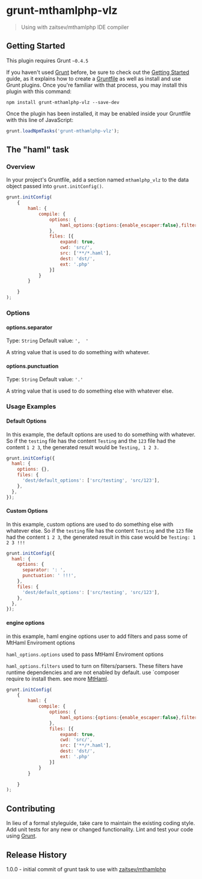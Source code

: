 # grunt-mthamlphp-vlz

> Using with zaitsev/mthamlphp IDE compiler

## Getting Started
This plugin requires Grunt `~0.4.5`

If you haven't used [Grunt](http://gruntjs.com/) before, be sure to check out the [Getting Started](http://gruntjs.com/getting-started) guide, as it explains how to create a [Gruntfile](http://gruntjs.com/sample-gruntfile) as well as install and use Grunt plugins. Once you're familiar with that process, you may install this plugin with this command:

```shell
npm install grunt-mthamlphp-vlz --save-dev
```

Once the plugin has been installed, it may be enabled inside your Gruntfile with this line of JavaScript:

```js
grunt.loadNpmTasks('grunt-mthamlphp-vlz');
```

## The "haml" task

### Overview
In your project's Gruntfile, add a section named `mthamlphp_vlz` to the data object passed into `grunt.initConfig()`.

```js
grunt.initConfig(
    {
        haml: {
            compile: {
                options: {
                    haml_options:{options:{enable_escaper:false},filters:['less','coffee','markdown']}
                },            
                files: [{
                    expand: true,
                    cwd: 'src/',
                    src: ['**/*.haml'],
                    dest: 'dst/',
                    ext: '.php'
                }]
            }
        }

    }
);
```

### Options

#### options.separator
Type: `String`
Default value: `',  '`

A string value that is used to do something with whatever.

#### options.punctuation
Type: `String`
Default value: `'.'`

A string value that is used to do something else with whatever else.

### Usage Examples

#### Default Options
In this example, the default options are used to do something with whatever. So if the `testing` file has the content `Testing` and the `123` file had the content `1 2 3`, the generated result would be `Testing, 1 2 3.`

```js
grunt.initConfig({
  haml: {
    options: {},
    files: {
      'dest/default_options': ['src/testing', 'src/123'],
    },
  },
});
```

#### Custom Options
In this example, custom options are used to do something else with whatever else. So if the `testing` file has the content `Testing` and the `123` file had the content `1 2 3`, the generated result in this case would be `Testing: 1 2 3 !!!`

```js
grunt.initConfig({
  haml: {
    options: {
      separator: ': ',
      punctuation: ' !!!',
    },
    files: {
      'dest/default_options': ['src/testing', 'src/123'],
    },
  },
});
```

#### engine options
in this example, haml engine options user to add filters and pass some of MtHaml Enviroment options

`haml_options.options` used to pass MtHaml Enviroment options

`haml_options.filters` used to turn on filters/parsers. These filters have runtime dependencies and are not enabled by default. use `composer require to install them. see more [MtHaml](https://github.com/arnaud-lb/MtHaml).

 
```js
grunt.initConfig(
    {
        haml: {
            compile: {
                options: {
                    haml_options:{options:{enable_escaper:false},filters:['less','coffee','markdown']}
                },            
                files: [{
                    expand: true,
                    cwd: 'src/',
                    src: ['**/*.haml'],
                    dest: 'dst/',
                    ext: '.php'
                }]
            }
        }

    }
);
```
## Contributing
In lieu of a formal styleguide, take care to maintain the existing coding style. Add unit tests for any new or changed functionality. Lint and test your code using [Grunt](http://gruntjs.com/).

## Release History
1.0.0 - initial commit of grunt task to use with [zaitsev/mthamlphp](https://github.com/Zaitsev/MtHamlPHP)  
